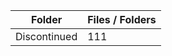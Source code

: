 | Folder       |   Files / Folders |
|--------------|-------------------|
| Discontinued |               111 |
